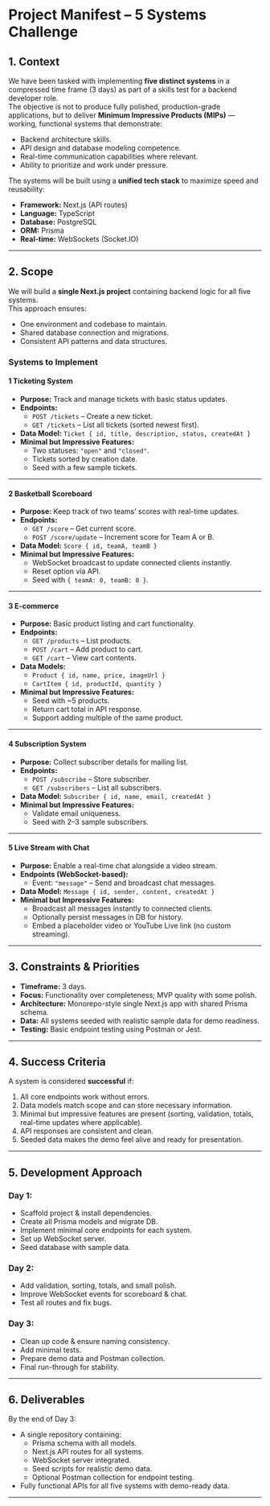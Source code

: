 # Project Manifest – 5 Systems Challenge

## 1. Context

We have been tasked with implementing **five distinct systems** in a compressed time frame (3 days) as part of a skills test for a backend developer role.  
The objective is not to produce fully polished, production-grade applications, but to deliver **Minimum Impressive Products (MIPs)** — working, functional systems that demonstrate:
- Backend architecture skills.
- API design and database modeling competence.
- Real-time communication capabilities where relevant.
- Ability to prioritize and work under pressure.

The systems will be built using a **unified tech stack** to maximize speed and reusability:
- **Framework:** Next.js (API routes)
- **Language:** TypeScript
- **Database:** PostgreSQL
- **ORM:** Prisma
- **Real-time:** WebSockets (Socket.IO)

---

## 2. Scope

We will build a **single Next.js project** containing backend logic for all five systems.  
This approach ensures:
- One environment and codebase to maintain.
- Shared database connection and migrations.
- Consistent API patterns and data structures.

### Systems to Implement

#### 1 Ticketing System
- **Purpose:** Track and manage tickets with basic status updates.
- **Endpoints:**
  - `POST /tickets` – Create a new ticket.
  - `GET /tickets` – List all tickets (sorted newest first).
- **Data Model:** `Ticket { id, title, description, status, createdAt }`
- **Minimal but Impressive Features:**
  - Two statuses: `"open"` and `"closed"`.
  - Tickets sorted by creation date.
  - Seed with a few sample tickets.

---

#### 2 Basketball Scoreboard
- **Purpose:** Keep track of two teams’ scores with real-time updates.
- **Endpoints:**
  - `GET /score` – Get current score.
  - `POST /score/update` – Increment score for Team A or B.
- **Data Model:** `Score { id, teamA, teamB }`
- **Minimal but Impressive Features:**
  - WebSocket broadcast to update connected clients instantly.
  - Reset option via API.
  - Seed with `{ teamA: 0, teamB: 0 }`.

---

#### 3 E-commerce
- **Purpose:** Basic product listing and cart functionality.
- **Endpoints:**
  - `GET /products` – List products.
  - `POST /cart` – Add product to cart.
  - `GET /cart` – View cart contents.
- **Data Models:**
  - `Product { id, name, price, imageUrl }`
  - `CartItem { id, productId, quantity }`
- **Minimal but Impressive Features:**
  - Seed with ~5 products.
  - Return cart total in API response.
  - Support adding multiple of the same product.

---

#### 4 Subscription System
- **Purpose:** Collect subscriber details for mailing list.
- **Endpoints:**
  - `POST /subscribe` – Store subscriber.
  - `GET /subscribers` – List all subscribers.
- **Data Model:** `Subscriber { id, name, email, createdAt }`
- **Minimal but Impressive Features:**
  - Validate email uniqueness.
  - Seed with 2–3 sample subscribers.

---

#### 5 Live Stream with Chat
- **Purpose:** Enable a real-time chat alongside a video stream.
- **Endpoints (WebSocket-based):**
  - Event: `"message"` – Send and broadcast chat messages.
- **Data Model:** `Message { id, sender, content, createdAt }`
- **Minimal but Impressive Features:**
  - Broadcast all messages instantly to connected clients.
  - Optionally persist messages in DB for history.
  - Embed a placeholder video or YouTube Live link (no custom streaming).

---

## 3. Constraints & Priorities

- **Timeframe:** 3 days.
- **Focus:** Functionality over completeness; MVP quality with some polish.
- **Architecture:** Monorepo-style single Next.js app with shared Prisma schema.
- **Data:** All systems seeded with realistic sample data for demo readiness.
- **Testing:** Basic endpoint testing using Postman or Jest.

---

## 4. Success Criteria

A system is considered **successful** if:
1. All core endpoints work without errors.
2. Data models match scope and can store necessary information.
3. Minimal but impressive features are present (sorting, validation, totals, real-time updates where applicable).
4. API responses are consistent and clean.
5. Seeded data makes the demo feel alive and ready for presentation.

---

## 5. Development Approach

### Day 1:
- Scaffold project & install dependencies.
- Create all Prisma models and migrate DB.
- Implement minimal core endpoints for each system.
- Set up WebSocket server.
- Seed database with sample data.

### Day 2:
- Add validation, sorting, totals, and small polish.
- Improve WebSocket events for scoreboard & chat.
- Test all routes and fix bugs.

### Day 3:
- Clean up code & ensure naming consistency.
- Add minimal tests.
- Prepare demo data and Postman collection.
- Final run-through for stability.

---

## 6. Deliverables

By the end of Day 3:
- A single repository containing:
  - Prisma schema with all models.
  - Next.js API routes for all systems.
  - WebSocket server integrated.
  - Seed scripts for realistic demo data.
  - Optional Postman collection for endpoint testing.
- Fully functional APIs for all five systems with demo-ready data.

---

